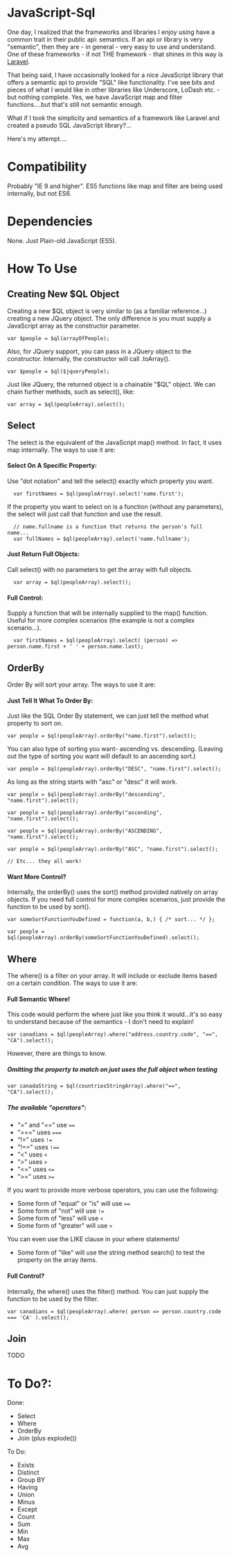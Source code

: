 # JavaScript-Sql

One day, I realized that the frameworks and libraries I enjoy using have a common trait in their public api: semantics. If an api or library is very "semantic", then they are - in general - very easy to use and understand. One of these frameworks - if not THE framework - that shines in this way is [Laravel](https://laravel.com/).

That being said, I have occasionally looked for a nice JavaScript library that offers a semantic api to provide "SQL" like functionality. I've see bits and pieces of what I would like in other libraries like Underscore, LoDash etc. - but nothing complete. Yes, we have JavaScript map and filter functions....but that's still not semantic enough.

What if I took the simplicity and semantics of a framework like Laravel and created a pseudo SQL JavaScript library?...

Here's my attempt....

# Compatibility

Probably "IE 9 and higher". ES5 functions like map and filter are being used internally, but not ES6.

# Dependencies

None. Just Plain-old JavaScript (ES5).

# How To Use

## Creating New $QL Object
Creating a new $QL object is very similar to (as a familiar reference...) creating a new JQuery object. The only difference is you must supply a JavaScript array as the constructor parameter. 
```
var $people = $ql(arrayOfPeople);
```

Also, for JQuery support, you can pass in a JQuery object to the constructor. Internally, the constructor will call .toArray().
```
var $people = $ql($jqueryPeople);
```

Just like JQuery, the returned object is a chainable "$QL" object. We can chain further methods, such as select(), like:
```
var array = $ql(peopleArray).select();
```

## Select

The select is the equivalent of the JavaScript map() method. In fact, it uses map internally. The ways to use it are:

#### Select On A Specific Property:
Use "dot notation" and tell the select() exactly which property you want.
```
  var firstNames = $ql(peopleArray).select('name.first');
```

If the property you want to select on is a function (without any parameters), the select will just call that function and use the result.
```
  // name.fullname is a function that returns the person's full name...
  var fullNames = $ql(peopleArray).select('name.fullname');
```

#### Just Return Full Objects:
Call select() with no parameters to get the array with full objects.
```
  var array = $ql(peopleArray).select();
```

#### Full Control:
Supply a function that will be internally supplied to the map() function. Useful for more complex scenarios (the example is not a complex scenario...).
```
  var firstNames = $ql(peopleArray).select( (person) => person.name.first + ' ' + person.name.last);
```
## OrderBy

Order By will sort your array. The ways to use it are:

#### Just Tell It What To Order By:
Just like the SQL Order By statement, we can just tell the method what property to sort on.
```
var people = $ql(peopleArray).orderBy("name.first").select();
```

You can also type of sorting you want- ascending vs. descending. (Leaving out the type of sorting you want will default to an ascending sort.)
```
var people = $ql(peopleArray).orderBy("DESC", "name.first").select();
```

As long as the string starts with "asc" or "desc" it will work.
```
var people = $ql(peopleArray).orderBy("descending", "name.first").select();

var people = $ql(peopleArray).orderBy("ascending", "name.first").select();

var people = $ql(peopleArray).orderBy("ASCENDING", "name.first").select();

var people = $ql(peopleArray).orderBy("ASC", "name.first").select();

// Etc... they all work!
```

#### Want More Control? 
Internally, the orderBy() uses the sort() method provided natively on array objects. If you need full control for more complex scenarios, just provide the function to be used by sort().
```
var someSortFunctionYouDefined = function(a, b,) { /* sort... */ };

var people = $ql(peopleArray).orderBy(someSortFunctionYouDefined).select();
```

## Where
The where() is a filter on your array. It will include or exclude items based on a certain condition. The ways to use it are:

#### Full Semantic Where!
This code would perform the where just like you think it would...it's so easy to understand because of the semantics - I don't need to explain!
```
var canadians = $ql(peopleArray).where("address.country.code", "==", "CA").select();
```

However, there are things to know.
##### Omitting the property to match on just uses the full object when testing
```
var canadaString = $ql(countriesStringArray).where("==", "CA").select();
```

##### The available "operators":
* "=" and "==" use `==`
* "===" uses `===`
* "!=" uses `!=`
* "!==" uses  `!==`
* "<" uses `<`
* ">" uses `>`
* "<=" uses `<=`
* ">=" uses `>=`

If you want to provide more verbose operators, you can use the following:
* Some form of "equal" or "is" will use `==`
* Some form of "not" will use `!=`
* Some form of "less" will use `<`
* Some form of "greater" will use `>`

You can even use the LIKE clause in your where statements!
* Some form of "like" will use the string method search() to test the property on the array items.

#### Full Control?
Internally, the where() uses the filter() method. You can just supply the function to be used by the filter.
```
var canadians = $ql(peopleArray).where( person => person.country.code === 'CA' ).select();
```

## Join
TODO

# To Do?:

Done:
+ Select
+ Where
+ OrderBy
+ Join (plus explode())

To Do: 
+ Exists
+ Distinct
+ Group BY
+ Having
+ Union
+ Minus
+ Except
+ Count
+ Sum
+ Min
+ Max
+ Avg
